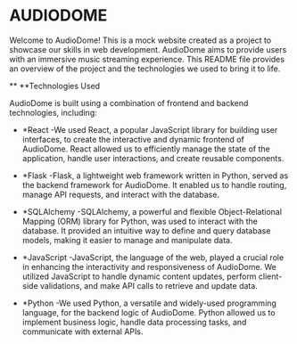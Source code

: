 # AUDIODOME

Welcome to AudioDome! This is a mock website created as a project to showcase our skills in web development. AudioDome aims to provide users with an immersive music streaming experience. This README file provides an overview of the project and the technologies we used to bring it to life.

** **Technologies Used

AudioDome is built using a combination of frontend and backend technologies, including:

* *React
-We used React, a popular JavaScript library for building user interfaces, to create the interactive and dynamic frontend of AudioDome. React allowed us to efficiently manage the state of the application, handle user interactions, and create reusable components.
 
* *Flask
-Flask, a lightweight web framework written in Python, served as the backend framework for AudioDome. It enabled us to handle routing, manage API requests, and interact with the database.

* *SQLAlchemy
-SQLAlchemy, a powerful and flexible Object-Relational Mapping (ORM) library for Python, was used to interact with the database. It provided an intuitive way to define and query database models, making it easier to manage and manipulate data.

* *JavaScript
-JavaScript, the language of the web, played a crucial role in enhancing the interactivity and responsiveness of AudioDome. We utilized JavaScript to handle dynamic content updates, perform client-side validations, and make API calls to retrieve and update data.

* *Python
-We used Python, a versatile and widely-used programming language, for the backend logic of AudioDome. Python allowed us to implement business logic, handle data processing tasks, and communicate with external APIs.
